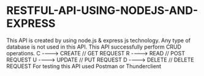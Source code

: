 # RESTFUL-API-USING-NODEJS-AND-EXPRESS


 This API is created by using node.js & express js technology.
 Any type of database is not used in this API.
 This API successfully perform CRUD operations.
 C ----> CREATE // GET REQUEST
 R ----> READ  // POST REQUEST
 U ----> UPDATE // PUT REQUEST
 D ----> DELETE // DELETE REQUEST
 For testing this API used Postman or Thunderclient
 
